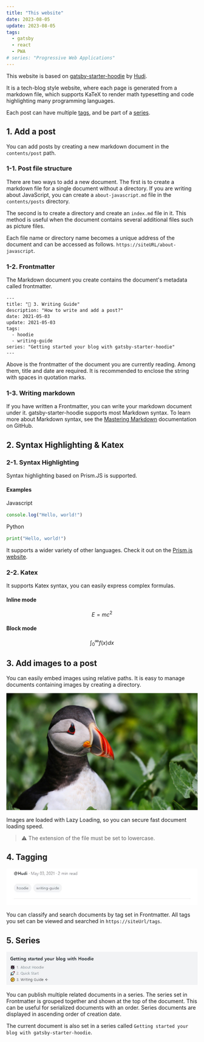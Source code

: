 ```yaml
---
title: "This website"
date: 2023-08-05
update: 2023-08-05
tags:
  - gatsby
  - react
  - PWA
# series: "Progressive Web Applications"
---
```


This website is based on [gatsby-starter-hoodie](https://github.com/devHudi/gatsby-starter-hoodie) by [Hudi](https://github.com/devHudi).

It is a tech-blog style website, where each page is generated from a markdown file, which supports KaTeX to render math typesetting and code highlighting many programming languages.

Each post can have multiple [tags](/tags), and be part of a [series](/series).

## 1. Add a post

You can add posts by creating a new markdown document in the `contents/post` path.

### 1-1. Post file structure

There are two ways to add a new document. The first is to create a markdown file for a single document without a directory. If you are writing about JavaScript, you can create a `about-javascript.md` file in the `contents/posts` directory.

The second is to create a directory and create an `index.md` file in it. This method is useful when the document contains several additional files such as picture files.

Each file name or directory name becomes a unique address of the document and can be accessed as follows. `https://siteURL/about-javascript`.

### 1-2. Frontmatter

The Markdown document you create contains the document's metadata called frontmatter.

```
---
title: "🤔 3. Writing Guide"
description: "How to write and add a post?"
date: 2021-05-03
update: 2021-05-03
tags:
  - hoodie
  - writing-guide
series: "Getting started your blog with gatsby-starter-hoodie"
---
```

Above is the frontmatter of the document you are currently reading. Among them, title and date are required. It is recommended to enclose the string with spaces in quotation marks.

### 1-3. Writing markdown

If you have written a Frontmatter, you can write your markdown document under it. gatsby-starter-hoodie supports most Markdown syntax. To learn more about Markdown syntax, see the [Mastering Markdown](https://guides.github.com/features/mastering-markdown/) documentation on GitHub.

## 2. Syntax Highlighting & Katex

### 2-1. Syntax Highlighting

Syntax highlighting based on Prism.JS is supported.

#### Examples

Javascript

```javascript
console.log("Hello, world!")
```

Python

```python
print("Hello, world!")
```

It supports a wider variety of other languages. Check it out on the [Prism.js website](https://prismjs.com/).

### 2-2. Katex

It supports Katex syntax, you can easily express complex formulas.

#### Inline mode

$$E = m c^{2}$$

#### Block mode

$$
\int_{0}^{\infty} f(x) dx
$$

## 3. Add images to a post

You can easily embed images using relative paths. It is easy to manage documents containing images by creating a directory.

![Sample Image Caption](sample-image.jpg)

Images are loaded with Lazy Loading, so you can secure fast document loading speed.

> ⚠ The extension of the file must be set to lowercase.

## 4. Tagging

![](tag-example.jpg)

You can classify and search documents by tag set in Frontmatter. All tags you set can be viewed and searched in `https://siteUrl/tags`.

## 5. Series

![](series-example.jpg)

You can publish multiple related documents in a series. The series set in Frontmatter is grouped together and shown at the top of the document. This can be useful for serialized documents with an order. Series documents are displayed in ascending order of creation date.

The current document is also set in a series called `Getting started your blog with gatsby-starter-hoodie`.
